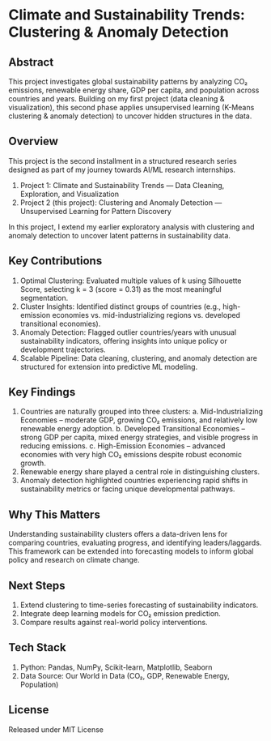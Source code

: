 # Climate and Sustainability Trends: Clustering & Anomaly Detection

## Abstract
This project investigates global sustainability patterns by analyzing CO₂ emissions, renewable energy share, GDP per capita, and population across countries and years. Building on my first project (data cleaning & visualization), this second phase applies unsupervised learning (K-Means clustering & anomaly detection) to uncover hidden structures in the data.

## Overview
This project is the second installment in a structured research series designed as part of my journey towards AI/ML research internships.

1. Project 1: Climate and Sustainability Trends — Data Cleaning, Exploration, and Visualization
2. Project 2 (this project): Clustering and Anomaly Detection — Unsupervised Learning for Pattern Discovery

In this project, I extend my earlier exploratory analysis with clustering and anomaly detection to uncover latent patterns in sustainability data.

## Key Contributions
 1. Optimal Clustering: Evaluated multiple values of k using Silhouette Score, selecting k = 3 (score = 0.31) as the most meaningful segmentation.
 2. Cluster Insights: Identified distinct groups of countries (e.g., high-emission economies vs. mid-industrializing regions vs. developed transitional economies).
 3. Anomaly Detection: Flagged outlier countries/years with unusual sustainability indicators, offering insights into unique policy or development trajectories.
 4. Scalable Pipeline: Data cleaning, clustering, and anomaly detection are structured for extension into predictive ML modeling.

## Key Findings
  1. Countries are naturally grouped into three clusters:
      a. Mid-Industrializing Economies – moderate GDP, growing CO₂ emissions, and relatively low renewable energy adoption.
      b. Developed Transitional Economies – strong GDP per capita, mixed energy strategies, and visible progress in reducing emissions.
      c. High-Emission Economies – advanced economies with very high CO₂ emissions despite robust economic growth.
  2. Renewable energy share played a central role in distinguishing clusters.
  3. Anomaly detection highlighted countries experiencing rapid shifts in sustainability metrics or facing unique developmental pathways.

## Why This Matters
Understanding sustainability clusters offers a data-driven lens for comparing countries, evaluating progress, and identifying leaders/laggards. This framework can be extended into forecasting models to inform global policy and research on climate change.

## Next Steps
 1. Extend clustering to time-series forecasting of sustainability indicators.
 2. Integrate deep learning models for CO₂ emission prediction.
 3. Compare results against real-world policy interventions.

## Tech Stack
 1. Python: Pandas, NumPy, Scikit-learn, Matplotlib, Seaborn
 2. Data Source: Our World in Data (CO₂, GDP, Renewable Energy, Population)

## License
Released under MIT License

